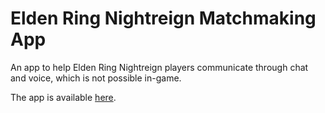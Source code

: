 # Elden Ring Nightreign Matchmaking App

An app to help Elden Ring Nightreign players communicate through chat and voice, which is not possible in-game.

The app is available [here](https://wondrous-brioche-4ad87a.netlify.app/).
